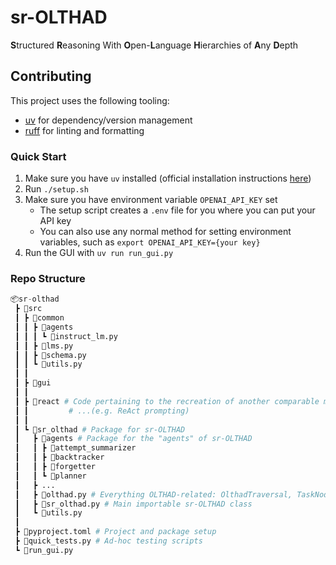 <!--
TODO: Make the prompts actually make sense & figure out relationship of either: (1) sys_prompt = f"... {domain_insert}", (2) domain_template = f"... {sys_prompt}", or (3) sys_prompt = "you will be told some stuff about what domain you are acting in and then...", user_prompt = f"{domain_insert}..."
TODO: RAG & Sr-Olthad case-by-case test suite
TODO: Hook up to AlfWorld, TextWorld, SemanticSteve, etc.
TODO: RAG of Domain-specific or -agnostic (SemanticSteve?) 'tutorials'?
TODO: Wrap lines in LM `TextBox`s?
TODO: Internal "notepad"!!
TODO: Rename "GUI" to "dashboard"?
TODO: Think about SemanticSteve Results string?
TODO: Logging?
TODO: Ranking of multiple async "Planner" outputs?
-->

# sr-OLTHAD

**S**tructured **R**easoning With **O**pen-**L**anguage **H**ierarchies of **A**ny **D**epth

## Contributing

This project uses the following tooling:
- [uv](https://docs.astral.sh/uv/) for dependency/version management
- [ruff](https://docs.astral.sh/ruff/) for linting and formatting

### Quick Start

1. Make sure you have `uv` installed (official installation instructions [here](https://docs.astral.sh/uv/getting-started/installation/))
2. Run `./setup.sh`
3. Make sure you have environment variable `OPENAI_API_KEY` set
    - The setup script creates a `.env` file for you where you can put your API key
    - You can also use any normal method for setting environment variables, such as `export OPENAI_API_KEY={your key}`
4. Run the GUI with `uv run run_gui.py`

### Repo Structure

```python
📦sr-olthad
 ┣ 📂src
 ┃ ┣ 📂common
 ┃ ┃ ┣ 📂agents
 ┃ ┃ ┃ ┗ 📜instruct_lm.py
 ┃ ┃ ┣ 📜lms.py
 ┃ ┃ ┣ 📜schema.py
 ┃ ┃ ┗ 📜utils.py
 ┃ ┃
 ┃ ┣ 📂gui
 ┃ ┃
 ┃ ┣ 📂react # Code pertaining to the recreation of another comparable method
 ┃ ┃         # ...(e.g. ReAct prompting)
 ┃ ┃
 ┃ ┗ 📂sr_olthad # Package for sr-OLTHAD
 ┃   ┣ 📂agents # Package for the "agents" of sr-OLTHAD
 ┃   ┃ ┣ 📜attempt_summarizer
 ┃   ┃ ┣ 📜backtracker
 ┃   ┃ ┣ 📜forgetter
 ┃   ┃ ┗ 📜planner
 ┃   ┣ ...
 ┃   ┣ 📜olthad.py # Everything OLTHAD-related: OlthadTraversal, TaskNode, etc.
 ┃   ┣ 📜sr_olthad.py # Main importable sr-OLTHAD class
 ┃   ┗ 📜utils.py
 ┃
 ┣ 📜pyproject.toml # Project and package setup
 ┣ 📜quick_tests.py # Ad-hoc testing scripts
 ┗ 📜run_gui.py
```
